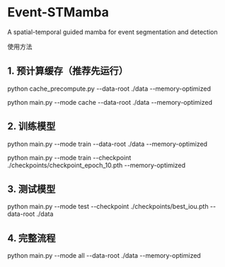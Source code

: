 # Event-STMamba
A spatial-temporal guided mamba for event segmentation and detection

使用方法
## 1. 预计算缓存（推荐先运行）
   
python cache_precompute.py --data-root ./data --memory-optimized

python main.py --mode cache --data-root ./data --memory-optimized

## 2. 训练模型

python main.py --mode train --data-root ./data --memory-optimized

python main.py --mode train --checkpoint ./checkpoints/checkpoint_epoch_10.pth --memory-optimized

## 3. 测试模型

python main.py --mode test --checkpoint ./checkpoints/best_iou.pth --data-root ./data

## 4. 完整流程

python main.py --mode all --data-root ./data --memory-optimized

